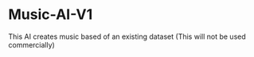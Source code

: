 # Music-AI-V1
This AI creates music based of an existing dataset (This will not be used commercially)

